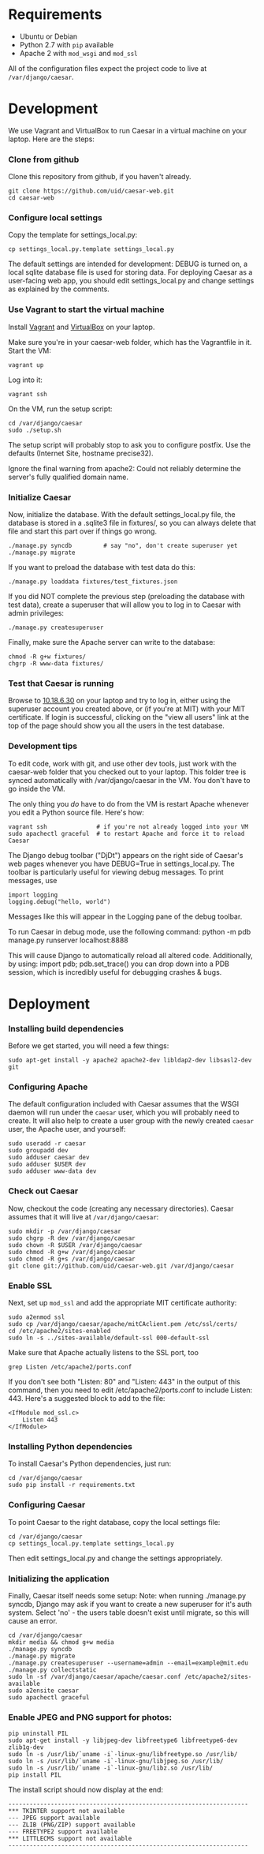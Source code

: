Requirements
============
* Ubuntu or Debian
* Python 2.7 with `pip` available
* Apache 2 with `mod_wsgi` and `mod_ssl`

All of the configuration files expect the project code to live at 
`/var/django/caesar`.


Development
============

We use Vagrant and VirtualBox to run Caesar in a virtual machine on your laptop.  Here are the steps:

### Clone from github

Clone this repository from github, if you haven't already.

    git clone https://github.com/uid/caesar-web.git
    cd caesar-web

### Configure local settings

Copy the template for settings_local.py:

    cp settings_local.py.template settings_local.py

The default settings are intended for development: DEBUG is turned on, a local sqlite database file is used for storing data.  For deploying Caesar as a user-facing web app, you should edit settings_local.py and change settings as explained by the comments.

### Use Vagrant to start the virtual machine

Install [Vagrant](http://www.vagrantup.com/) and [VirtualBox](https://www.virtualbox.org) on your laptop.

Make sure you're in your caesar-web folder, which has the Vagrantfile in it.  Start the VM:

    vagrant up

Log into it:

    vagrant ssh

On the VM, run the setup script:

    cd /var/django/caesar
    sudo ./setup.sh

The setup script will probably stop to ask you to configure postfix.  Use the defaults (Internet Site, hostname precise32).

Ignore the final warning from apache2: Could not reliably determine the server's fully qualified domain name.

### Initialize Caesar

Now, initialize the database.  With the default settings_local.py file, the database is stored in a .sqlite3 file in fixtures/, so you can always delete that file and start this part over if things go wrong. 

    ./manage.py syncdb         # say "no", don't create superuser yet
    ./manage.py migrate

If you want to preload the database with test data do this:

    ./manage.py loaddata fixtures/test_fixtures.json

If you did NOT complete the previous step (preloading the database with test data), create a superuser that will allow you to log in to Caesar with admin privileges:

    ./manage.py createsuperuser

Finally, make sure the Apache server can write to the database:

    chmod -R g+w fixtures/ 
    chgrp -R www-data fixtures/

### Test that Caesar is running

Browse to [10.18.6.30](http://10.18.6.30) on your laptop and try to log in, either using the superuser
account you created above, or (if you're at MIT) with your MIT certificate.  If login is successful, clicking on the "view all users" link at the top of the page should show you all the users in the test database.


### Development tips

To edit code, work with git, and use other dev tools, just work with the caesar-web folder that you checked out to your laptop.  This folder tree is synced automatically with /var/django/caesar in the VM.  You don't have to go inside the VM.

The only thing you *do* have to do from the VM is restart Apache whenever you edit a Python source file.  Here's how:

    vagrant ssh              # if you're not already logged into your VM
    sudo apachectl graceful  # to restart Apache and force it to reload Caesar

The Django debug toolbar ("DjDt") appears on the right side of Caesar's web pages whenever you have DEBUG=True in settings_local.py.  The toolbar is particularly useful for viewing debug messages. To print messages, use

    import logging
    logging.debug("hello, world")

Messages like this will appear in the Logging pane of the debug toolbar.

To run Caesar in debug mode, use the following command:
    python -m pdb manage.py runserver localhost:8888

This will cause Django to automatically reload all altered code. Additionally, by using:
    import pdb; pdb.set_trace()
you can drop down into a PDB session, which is incredibly useful for debugging crashes & bugs.


Deployment
==========

### Installing build dependencies
Before we get started, you will need a few things:

    sudo apt-get install -y apache2 apache2-dev libldap2-dev libsasl2-dev git

### Configuring Apache
The default configuration included with Caesar assumes that the WSGI daemon will
run under the `caesar` user, which you will probably need to create. It will
also help to create a user group with the newly created `caesar` user, the 
Apache user, and yourself:

    sudo useradd -r caesar
    sudo groupadd dev
    sudo adduser caesar dev
    sudo adduser $USER dev
    sudo adduser www-data dev

### Check out Caesar
Now, checkout the code (creating any necessary directories). Caesar assumes that
it will live at `/var/django/caesar`:

    sudo mkdir -p /var/django/caesar
    sudo chgrp -R dev /var/django/caesar
    sudo chown -R $USER /var/django/caesar
    sudo chmod -R g+w /var/django/caesar
    sudo chmod -R g+s /var/django/caesar
    git clone git://github.com/uid/caesar-web.git /var/django/caesar

### Enable SSL
Next, set up `mod_ssl` and add the appropriate MIT certificate authority:

    sudo a2enmod ssl
    sudo cp /var/django/caesar/apache/mitCAclient.pem /etc/ssl/certs/
    cd /etc/apache2/sites-enabled
    sudo ln -s ../sites-available/default-ssl 000-default-ssl 

Make sure that Apache actually listens to the SSL port, too

    grep Listen /etc/apache2/ports.conf
    
If you don't see both "Listen: 80" and "Listen: 443" in the output of this command, then
you need to edit /etc/apache2/ports.conf to include Listen: 443.  Here's a suggested block to
add to the file:

    <IfModule mod_ssl.c>
        Listen 443
    </IfModule>


### Installing Python dependencies
To install Caesar's Python dependencies, just run:

    cd /var/django/caesar
    sudo pip install -r requirements.txt

### Configuring Caesar

To point Caesar to the right database, copy the local settings file:

    cd /var/django/caesar
    cp settings_local.py.template settings_local.py

Then edit settings_local.py and change the settings appropriately.


### Initializing the application

Finally, Caesar itself needs some setup:
Note: when running ./manage.py syncdb, Django may ask if you want to create a new superuser for it's auth system. Select 'no' - the users table doesn't exist until migrate, so this will cause an error.

    cd /var/django/caesar
    mkdir media && chmod g+w media
    ./manage.py syncdb
    ./manage.py migrate
    ./manage.py createsuperuser --username=admin --email=example@mit.edu
    ./manage.py collectstatic
    sudo ln -sf /var/django/caesar/apache/caesar.conf /etc/apache2/sites-available
    sudo a2ensite caesar
    sudo apachectl graceful

### Enable JPEG and PNG support for photos:

    pip uninstall PIL
    sudo apt-get install -y libjpeg-dev libfreetype6 libfreetype6-dev zlib1g-dev
    sudo ln -s /usr/lib/`uname -i`-linux-gnu/libfreetype.so /usr/lib/
    sudo ln -s /usr/lib/`uname -i`-linux-gnu/libjpeg.so /usr/lib/
    sudo ln -s /usr/lib/`uname -i`-linux-gnu/libz.so /usr/lib/
    pip install PIL

The install script should now display at the end:

    --------------------------------------------------------------------
    *** TKINTER support not available
    --- JPEG support available
    --- ZLIB (PNG/ZIP) support available
    --- FREETYPE2 support available
    *** LITTLECMS support not available
    --------------------------------------------------------------------

